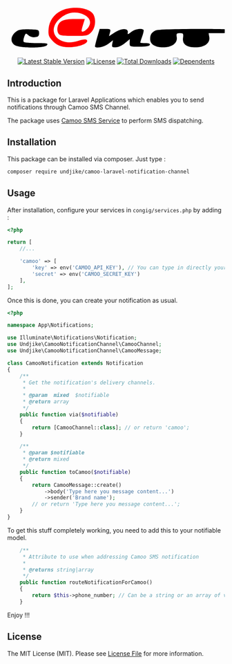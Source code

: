 <p align="center">
    <svg xmlns="http://www.w3.org/2000/svg" xmlns:xlink="http://www.w3.org/1999/xlink" version="1.1" id="Layer_1" x="0px" y="0px" viewBox="10 2 153.7 33" style="enable-background:new 0 0 153.7 33;" xml:space="preserve" class="hk_svg">
        <style type="text/css">
            .st0{fill:#ff0000;}
        </style>
        <g xmlns="http://www.w3.org/2000/svg" transform="translate(0.000000,49.000000) scale(0.100000,-0.100000)" fill="#000000" stroke="none">
            <path class="st0" d="M482 429 c-54 -27 -84 -70 -90 -128 -3 -40 0 -52 22 -78 36 -42 75 -56 145 -51 63 4 121 32 103 50 -7 7 -26 5 -60 -6 -132 -44 -228 60 -139 149 46 46 102 62 158 44 59 -19 80 -59 52 -98 -11 -14 -27 -27 -36 -29 -15 -3 -15 1 -3 42 l14 46 -72 0 c-80 0 -110 -14 -120 -55 -4 -14 -2 -34 4 -44 9 -17 22 -20 109 -20 93 -1 100 1 125 26 28 28 36 86 15 125 -26 49 -151 64 -227 27z"></path>
            <path d="M175 289 c-49 -28 -60 -77 -23 -103 31 -22 210 -23 228 -1 11 13 2 15 -73 15 -47 0 -88 4 -91 9 -4 5 -1 22 4 36 10 26 11 27 29 11 11 -10 31 -16 48 -14 22 2 28 8 28 28 0 24 -3 25 -65 27 -36 2 -74 -2 -85 -8z"></path>
            <path d="M736 242 c-9 -32 -16 -61 -16 -65 0 -17 64 -5 94 18 l33 25 -5 -25 c-4 -22 -1 -25 25 -25 17 0 43 12 64 29 l35 29 -1 -27 c0 -26 1 -26 69 -26 47 0 71 4 74 13 2 8 -8 12 -32 12 -20 0 -36 2 -36 4 0 2 6 22 14 44 8 22 12 43 9 46 -14 13 -62 5 -87 -15 -26 -20 -27 -20 -24 -3 5 31 -46 30 -93 -1 l-40 -26 7 26 c6 24 4 25 -34 25 l-39 0 -17 -58z"></path>
            <path d="M1145 288 c-27 -15 -35 -28 -35 -60 0 -36 34 -58 91 -58 62 0 103 30 97 71 -4 26 -1 29 22 29 24 0 26 -3 22 -34 -5 -44 25 -66 89 -66 62 0 103 30 97 71 l-5 29 73 0 c51 0 75 4 84 15 11 13 -18 15 -251 15 -178 -1 -271 -4 -284 -12z"></path>
        </g>
    </svg>
</p>

<p align="center">
    <a href="https://packagist.org/packages/undjike/camoo-laravel-notification-channel"><img src="https://poser.pugx.org/undjike/camoo-laravel-notification-channel/v/stable.svg" alt="Latest Stable Version"></a>
    <a href="https://packagist.org/packages/undjike/camoo-laravel-notification-channel"><img src="https://poser.pugx.org/undjike/camoo-laravel-notification-channel/license.svg" alt="License"></a>
    <a href="https://packagist.org/packages/undjike/camoo-laravel-notification-channel"><img src="https://poser.pugx.org/undjike/camoo-laravel-notification-channel/d/total.svg" alt="Total Downloads"></a>
    <a href="https://packagist.org/packages/undjike/camoo-laravel-notification-channel"><img src="https://poser.pugx.org/undjike/camoo-laravel-notification-channel/dependents.svg" alt="Dependents"></a>
</p>

## Introduction

This is a package for Laravel Applications which enables you to send notifications through Camoo SMS Channel.

The package uses <a href="https://www.camoo.cm/bulk-sms">Camoo SMS Service</a> to perform SMS dispatching.

## Installation

This package can be installed via composer. Just type :

```bash
composer require undjike/camoo-laravel-notification-channel
```

## Usage

After installation, configure your services in `congig/services.php` by adding :

```php
<?php

return [
    //...

    'camoo' => [
        'key' => env('CAMOO_API_KEY'), // You can type in directly your credentials 
        'secret' => env('CAMOO_SECRET_KEY')
    ],
];
```

Once this is done, you can create your notification as usual.

```php
<?php

namespace App\Notifications;

use Illuminate\Notifications\Notification;
use Undjike\CamooNotificationChannel\CamooChannel;
use Undjike\CamooNotificationChannel\CamooMessage;

class CamooNotification extends Notification
{
    /**
     * Get the notification's delivery channels.
     *
     * @param  mixed  $notifiable
     * @return array
     */
    public function via($notifiable)
    {
        return [CamooChannel::class]; // or return 'camoo';
    }

    /**
     * @param $notifiable
     * @return mixed
     */
    public function toCamoo($notifiable)
    {
        return CamooMessage::create()
            ->body('Type here you message content...')
            ->sender('Brand name');
        // or return 'Type here you message content...';
    }
}

```

To get this stuff completely working, you need to add this
to your notifiable model.


```php
    /**
     * Attribute to use when addressing Camoo SMS notification
     *
     * @returns string|array
     */
    public function routeNotificationForCamoo()
    {
        return $this->phone_number; // Can be a string or an array of valid phone numbers
    }
```

Enjoy !!!

## License

The MIT License (MIT). Please see [License File](LICENSE.md) for more information.
